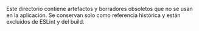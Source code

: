 Este directorio contiene artefactos y borradores obsoletos que no se usan en la aplicación.
Se conservan solo como referencia histórica y están excluidos de ESLint y del build.

